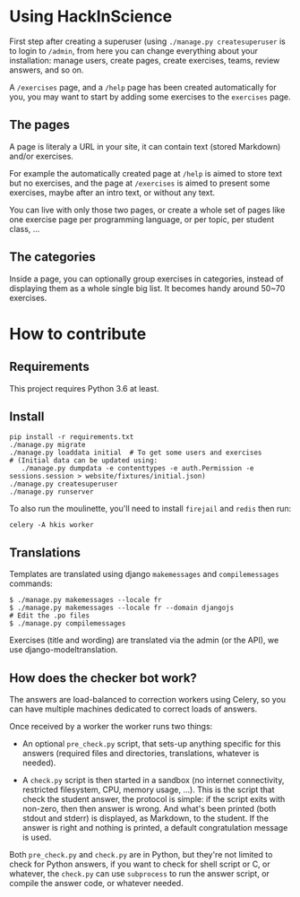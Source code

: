 # Using HackInScience

First step after creating a superuser (using `./manage.py
createsuperuser` is to login to `/admin`, from here you can change
everything about your installation: manage users, create pages, create
exercises, teams, review answers, and so on.

A `/exercises` page, and a `/help` page has been created automatically
for you, you may want to start by adding some exercises to the
`exercises` page.


## The pages

A page is literaly a URL in your site, it can contain text (stored
Markdown) and/or exercises.

For example the automatically created page at `/help` is aimed to
store text but no exercises, and the page at `/exercises` is aimed to
present some exercises, maybe after an intro text, or without any
text.

You can live with only those two pages, or create a whole set of pages
like one exercise page per programming language, or per topic, per
student class, ...


## The categories

Inside a page, you can optionally group exercises in categories,
instead of displaying them as a whole single big list. It becomes
handy around 50~70 exercises.


# How to contribute


## Requirements

This project requires Python 3.6 at least.


## Install

```
pip install -r requirements.txt
./manage.py migrate
./manage.py loaddata initial  # To get some users and exercises
# (Initial data can be updated using:
   ./manage.py dumpdata -e contenttypes -e auth.Permission -e sessions.session > website/fixtures/initial.json)
./manage.py createsuperuser
./manage.py runserver
```

To also run the moulinette, you'll need to install `firejail` and `redis` then run:

```
celery -A hkis worker
```


## Translations

Templates are translated using django `makemessages` and `compilemessages` commands:

```
$ ./manage.py makemessages --locale fr
$ ./manage.py makemessages --locale fr --domain djangojs
# Edit the .po files
$ ./manage.py compilemessages
```

Exercises (title and wording) are translated via the admin (or the
API), we use django-modeltranslation.


## How does the checker bot work?

The answers are load-balanced to correction workers using Celery, so
you can have multiple machines dedicated to correct loads of answers.

Once received by a worker the worker runs two things:

- An optional `pre_check.py` script, that sets-up anything specific
  for this answers (required files and directories, translations,
  whatever is needed).

- A `check.py` script is then started in a sandbox (no internet
  connectivity, restricted filesystem, CPU, memory usage, …).
  This is the script that check the student answer, the protocol is
  simple: if the script exits with non-zero, then then answer is
  wrong. And what's been printed (both stdout and stderr) is
  displayed, as Markdown, to the student. If the answer is right and
  nothing is printed, a default congratulation message is used.

Both `pre_check.py` and `check.py` are in Python, but they're not
limited to check for Python answers, if you want to check for shell
script or C, or whatever, the `check.py` can use `subprocess` to run
the answer script, or compile the answer code, or whatever needed.

